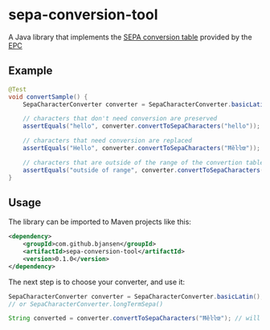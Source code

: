 # sepa-conversion-tool
A Java library that implements the [SEPA conversion table](https://www.europeanpaymentscouncil.eu/document-library/guidance-documents/sepa-requirements-extended-character-set-unicode-subset-best)
provided by the [EPC](https://www.europeanpaymentscouncil.eu/)

## Example

```java
@Test
void convertSample() {
	SepaCharacterConverter converter = SepaCharacterConverter.basicLatin();

	// characters that don't need conversion are preserved
	assertEquals("hello", converter.convertToSepaCharacters("hello"));

	// characters that need conversion are replaced
	assertEquals("Hello", converter.convertToSepaCharacters("Ħĕŀŀœ"));

	// characters that are outside of the range of the convertion table are dropped
	assertEquals("outside of range", converter.convertToSepaCharacters("outsi�de o�f r≧an∰g℗e"));
}

```

## Usage

The library can be imported to Maven projects like this:

```xml
<dependency>
	<groupId>com.github.bjansen</groupId>
	<artifactId>sepa-conversion-tool</artifactId>
	<version>0.1.0</version>
</dependency>
```

The next step is to choose your converter, and use it:

```java
SepaCharacterConverter converter = SepaCharacterConverter.basicLatin(); 
// or SepaCharacterConverter.longTermSepa()

String converted = converter.convertToSepaCharacters("Ħĕŀŀœ"); // will be converted to "Hello"
```
